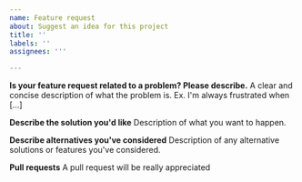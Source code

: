 ```yaml
---
name: Feature request
about: Suggest an idea for this project
title: ''
labels: ''
assignees: '''

---
```


**Is your feature request related to a problem? Please describe.**
A clear and concise description of what the problem is. Ex. I'm always frustrated when [...]

**Describe the solution you'd like**
Description of what you want to happen.

**Describe alternatives you've considered**
Description of any alternative solutions or features you've considered.

**Pull requests**
A pull request will be really appreciated
